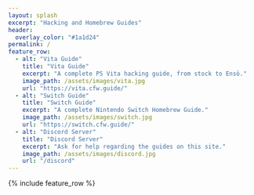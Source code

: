 ```yaml
---
layout: splash
excerpt: "Hacking and Homebrew Guides"
header:
  overlay_color: "#1a1d24"
permalink: /
feature_row:
  - alt: "Vita Guide"
    title: "Vita Guide"
    excerpt: "A complete PS Vita hacking guide, from stock to Ensō."
    image_path: /assets/images/vita.jpg
    url: "https://vita.cfw.guide/"
  - alt: "Switch Guide"
    title: "Switch Guide"
    excerpt: "A complete Nintendo Switch Homebrew Guide."
    image_path: /assets/images/switch.jpg
    url: "https://switch.cfw.guide/"
  - alt: "Discord Server"
    title: "Discord Server"
    excerpt: "Ask for help regarding the guides on this site."
    image_path: /assets/images/discord.jpg
    url: "/discord"
---
```


{% include feature_row %}

